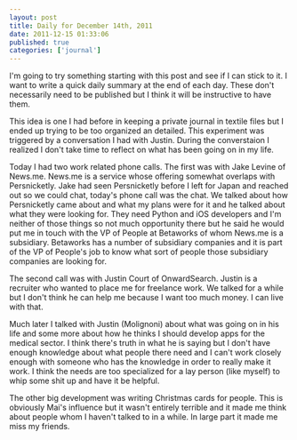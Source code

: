 ```yaml
---
layout: post
title: Daily for December 14th, 2011
date: 2011-12-15 01:33:06
published: true
categories: ['journal']
---
```


I'm going to try something starting with this post and see if I can stick to it. I want to write a quick daily summary at the end of each day. These don't necessarily need to be published but I think it will be instructive to have them.

This idea is one I had before in keeping a private journal in textile files but I ended up trying to be too organized an detailed. This experiment was triggered by a conversation I had with Justin. During the converstaion I realized I don't take time to reflect on what has been going on in my life.

Today I had two work related phone calls. The first was with Jake Levine of News.me. News.me is a service whose offering somewhat overlaps with Persnicketly. Jake had seen Persnicketly before I left for Japan and reached out so we could chat, today's phone call was the chat. We talked about how Persnicketly came about and what my plans were for it and he talked about what they were looking for. They need Python and iOS developers and I'm neither of those things so not much opportunity there but he said he would put me in touch with the VP of People at Betaworks of whom News.me is a subsidiary. Betaworks has a number of subsidiary companies and it is part of the VP of People's job to know what sort of people those subsidiary companies are looking for.

The second call was with Justin Court of OnwardSearch. Justin is a recruiter who wanted to place me for freelance work. We talked for a while but I don't think he can help me because I want too much money. I can live with that.

Much later I talked with Justin (Molignoni) about what was going on in his life and some more about how he thinks I should develop apps for the medical sector. I think there's truth in what he is saying but I don't have enough knowledge about what people there need and I can't work closely enough with someone who has the knowledge in order to really make it work. I think the needs are too specialized for a lay person (like myself) to whip some shit up and have it be helpful.

The other big development was writing Christmas cards for people. This is obviously Mai's influence but it wasn't entirely terrible and it made me think about people whom I haven't talked to in a while. In large part it made me miss my friends.